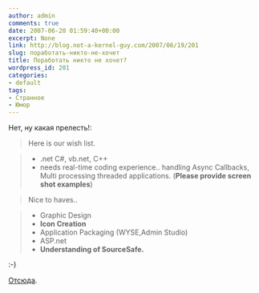```yaml
---
author: admin
comments: true
date: 2007-06-20 01:59:40+00:00
excerpt: None
link: http://blog.not-a-kernel-guy.com/2007/06/19/201
slug: поработать-никто-не-хочет
title: Поработать никто не хочет?
wordpress_id: 201
categories:
- default
tags:
- Странное
- Юмор
---
```


Нет, ну какая прелесть!:

> Here is our wish list.

>   * .net C#, vb.net, C++ 
>   * needs real-time coding experience.. handling Async Callbacks, Multi processing threaded
applications. (**Please provide screen shot examples**)

> Nice to haves..

>   * Graphic Design 
>   * **Icon Creation**
>   * Application Packaging (WYSE,Admin Studio) 
>   * ASP.net 
>   * **Understanding of SourceSafe.**

:-)

[Отсюда](http://forum.privet.com/viewtopic.php?t=119168).
